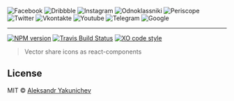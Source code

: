 ![Facebook](https://rawgit.com/canvaskisa/react-share-icons/master/src/Facebook/index.svg)
![Dribbble](https://rawgit.com/canvaskisa/react-share-icons/master/src/Dribbble/index.svg)
![Instagram](https://rawgit.com/canvaskisa/react-share-icons/master/src/Instagram/index.svg)
![Odnoklassniki](https://rawgit.com/canvaskisa/react-share-icons/master/src/Odnoklassniki/index.svg)
![Periscope](https://rawgit.com/canvaskisa/react-share-icons/master/src/Periscope/index.svg)
![Twitter](https://rawgit.com/canvaskisa/react-share-icons/master/src/Twitter/index.svg)
![Vkontakte](https://rawgit.com/canvaskisa/react-share-icons/master/src/Vkontakte/index.svg)
![Youtube](https://rawgit.com/canvaskisa/react-share-icons/master/src/Youtube/index.svg)
![Telegram](https://rawgit.com/canvaskisa/react-share-icons/master/src/Telegram/index.svg)
![Google](https://rawgit.com/canvaskisa/react-share-icons/master/src/Google/index.svg)

***

[![NPM version](http://img.shields.io/npm/v/react-share-icons.svg)](https://www.npmjs.org/package/react-share-icons)
[![Travis Build Status](https://travis-ci.org/canvaskisa/react-share-icons.svg)](https://travis-ci.org/canvaskisa/react-share-icons)
[![XO code style](https://img.shields.io/badge/code_style-XO-5ed9c7.svg)](https://github.com/sindresorhus/xo)

> Vector share icons as react-components

## License
MIT © [Aleksandr Yakunichev](https://github.com/canvaskisa)
